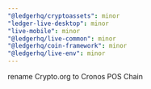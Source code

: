 ```yaml
---
"@ledgerhq/cryptoassets": minor
"ledger-live-desktop": minor
"live-mobile": minor
"@ledgerhq/live-common": minor
"@ledgerhq/coin-framework": minor
"@ledgerhq/live-env": minor
---
```


rename Crypto.org to Cronos POS Chain
